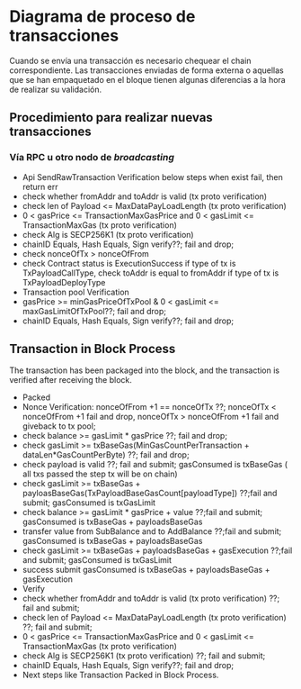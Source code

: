 # Diagrama de proceso de transacciones

Cuando se envía una transacción es necesario chequear el chain correspondiente. Las transacciones enviadas de forma externa o aquellas que se han empaquetado en el bloque tienen algunas diferencias a la hora de realizar su validación.

## Procedimiento para realizar nuevas transacciones

### Vía RPC u otro nodo de _broadcasting_

<!-- From here on, instructions are not clear, so I'm unable to perform a full translation -->

* Api SendRawTransaction Verification below steps when exist fail, then return err
* check whether fromAddr and toAddr is valid \(tx proto verification\)
* check len of Payload <= MaxDataPayLoadLength \(tx proto verification\)
* 0 < gasPrice  <= TransactionMaxGasPrice and 0 < gasLimit <= TransactionMaxGas \(tx proto verification\)
* check Alg is SECP256K1 \(tx proto verification\)
* chainID Equals, Hash Equals, Sign verify??; fail and drop;
* check nonceOfTx > nonceOfFrom
* check Contract status is ExecutionSuccess if type of tx is TxPayloadCallType, check toAddr is equal to fromAddr if type of tx is TxPayloadDeployType
* Transaction pool Verification
* gasPrice >= minGasPriceOfTxPool & 0 < gasLimit <= maxGasLimitOfTxPool??; fail and drop;
* chainID Equals, Hash Equals, Sign verify??; fail and drop;

## Transaction in Block Process

The transaction has been packaged into the block, and the transaction is verified after receiving the block.

* Packed
* Nonce Verification: nonceOfFrom +1 == nonceOfTx ??;  nonceOfTx < nonceOfFrom +1 fail and drop, nonceOfTx > nonceOfFrom +1 fail and giveback to tx pool;
* check balance >= gasLimit \* gasPrice ??; fail and drop;
* check gasLimit >= txBaseGas\(MinGasCountPerTransaction + dataLen\*GasCountPerByte\) ??; fail and drop;
* check payload is valid ??; fail and submit; gasConsumed is txBaseGas  \( all txs passed the step tx will be on chain\)
* check gasLimit >= txBaseGas + payloasBaseGas\(TxPayloadBaseGasCount\[payloadType\]\) ??;fail and submit; gasConsumed is txGasLimit
* check balance >= gasLimit \* gasPrice + value ??;fail and submit; gasConsumed is txBaseGas + payloadsBaseGas
* transfer value from SubBalance and to AddBalance ??;fail and submit; gasConsumed is txBaseGas + payloadsBaseGas
* check gasLimit >= txBaseGas + payloadsBaseGas + gasExecution ??;fail and submit; gasConsumed is txGasLimit
* success submit gasConsumed is txBaseGas + payloadsBaseGas + gasExecution
* Verify
* check whether fromAddr and toAddr is valid \(tx proto verification\) ??; fail and submit;
* check len of Payload <= MaxDataPayLoadLength \(tx proto verification\) ??; fail and submit;
* 0 < gasPrice  <= TransactionMaxGasPrice and 0 < gasLimit <= TransactionMaxGas \(tx proto verification\)
* check Alg is SECP256K1 \(tx proto verification\) ??; fail and submit;
* chainID Equals, Hash Equals, Sign verify??; fail and drop;
* Next steps like Transaction Packed in Block Process.